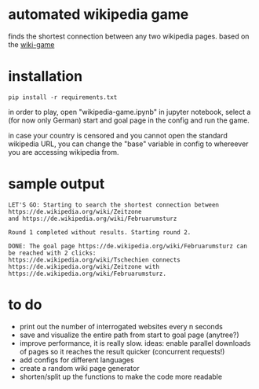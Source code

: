 # automated wikipedia game
finds the shortest connection between any two wikipedia pages. based on the [wiki-game](https://en.wikipedia.org/wiki/Wikipedia:Wiki_Game)

# installation 
```
pip install -r requirements.txt
```

in order to play, open "wikipedia-game.ipynb" in jupyter notebook, select a (for now only German) start and goal page in the config and run the game.

in case your country is censored and you cannot open the standard wikipedia URL, you can change the "base" variable in config to whereever you are accessing wikipedia from.

# sample output

```
LET'S GO: Starting to search the shortest connection between https://de.wikipedia.org/wiki/Zeitzone 
and https://de.wikipedia.org/wiki/Februarumsturz

Round 1 completed without results. Starting round 2.

DONE: The goal page https://de.wikipedia.org/wiki/Februarumsturz can be reached with 2 clicks: 
https://de.wikipedia.org/wiki/Tschechien connects https://de.wikipedia.org/wiki/Zeitzone with https://de.wikipedia.org/wiki/Februarumsturz.
```

# to do
- print out the number of interrogated websites every n seconds
- save and visualize the entire path from start to goal page (anytree?)
- improve performance, it is really slow. ideas: enable parallel downloads of pages so it reaches the result quicker (concurrent requests!)
- add configs for different languages
- create a random wiki page generator
- shorten/split up the functions to make the code more readable
